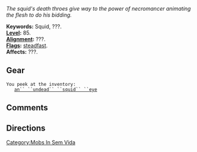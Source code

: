 *The squid's death throes give way to the power of necromancer animating
the flesh to do his bidding.*

**Keywords:** Squid, ???.  
**[Level](Level.md "wikilink"):** 85.  
**[Alignment](Alignment.md "wikilink"):** ???.  
**[Flags](:Category:_Mob_Types.md "wikilink"):**
[steadfast](Sentinel_Mobs.md "wikilink").  
**Affects:** ???.  

## Gear

`You peek at the inventory:`  
`   `[`an`` ``undead`` ``squid`` ``eye`](Undead_Squid_Eye.md "wikilink")

## Comments

## Directions

[Category:Mobs In Sem Vida](Category:Mobs_In_Sem_Vida "wikilink")
